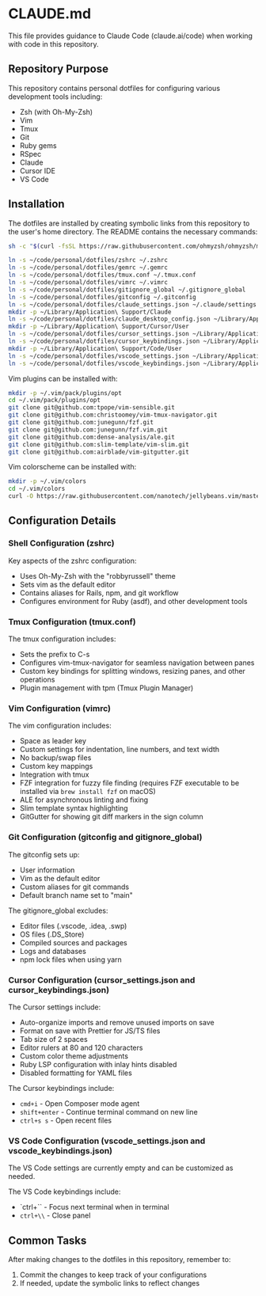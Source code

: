 # CLAUDE.md

This file provides guidance to Claude Code (claude.ai/code) when working with code in this repository.

## Repository Purpose

This repository contains personal dotfiles for configuring various development tools including:

- Zsh (with Oh-My-Zsh)
- Vim
- Tmux
- Git
- Ruby gems
- RSpec
- Claude
- Cursor IDE
- VS Code

## Installation

The dotfiles are installed by creating symbolic links from this repository to the user's home directory. The README contains the necessary commands:

```bash
sh -c "$(curl -fsSL https://raw.githubusercontent.com/ohmyzsh/ohmyzsh/master/tools/install.sh)"

ln -s ~/code/personal/dotfiles/zshrc ~/.zshrc
ln -s ~/code/personal/dotfiles/gemrc ~/.gemrc
ln -s ~/code/personal/dotfiles/tmux.conf ~/.tmux.conf
ln -s ~/code/personal/dotfiles/vimrc ~/.vimrc
ln -s ~/code/personal/dotfiles/gitignore_global ~/.gitignore_global
ln -s ~/code/personal/dotfiles/gitconfig ~/.gitconfig
ln -s ~/code/personal/dotfiles/claude_settings.json ~/.claude/settings.json
mkdir -p ~/Library/Application\ Support/Claude
ln -s ~/code/personal/dotfiles/claude_desktop_config.json ~/Library/Application\ Support/Claude/claude_desktop_config.json
mkdir -p ~/Library/Application\ Support/Cursor/User
ln -s ~/code/personal/dotfiles/cursor_settings.json ~/Library/Application\ Support/Cursor/User/settings.json
ln -s ~/code/personal/dotfiles/cursor_keybindings.json ~/Library/Application\ Support/Cursor/User/keybindings.json
mkdir -p ~/Library/Application\ Support/Code/User
ln -s ~/code/personal/dotfiles/vscode_settings.json ~/Library/Application\ Support/Code/User/settings.json
ln -s ~/code/personal/dotfiles/vscode_keybindings.json ~/Library/Application\ Support/Code/User/keybindings.json
```

Vim plugins can be installed with:

```bash
mkdir -p ~/.vim/pack/plugins/opt
cd ~/.vim/pack/plugins/opt
git clone git@github.com:tpope/vim-sensible.git
git clone git@github.com:christoomey/vim-tmux-navigator.git
git clone git@github.com:junegunn/fzf.git
git clone git@github.com:junegunn/fzf.vim.git
git clone git@github.com:dense-analysis/ale.git
git clone git@github.com:slim-template/vim-slim.git
git clone git@github.com:airblade/vim-gitgutter.git
```

Vim colorscheme can be installed with:

```bash
mkdir -p ~/.vim/colors
cd ~/.vim/colors
curl -O https://raw.githubusercontent.com/nanotech/jellybeans.vim/master/colors/jellybeans.vim
```

## Configuration Details

### Shell Configuration (zshrc)

Key aspects of the zshrc configuration:
- Uses Oh-My-Zsh with the "robbyrussell" theme
- Sets vim as the default editor
- Contains aliases for Rails, npm, and git workflow
- Configures environment for Ruby (asdf), and other development tools

### Tmux Configuration (tmux.conf)

The tmux configuration includes:
- Sets the prefix to C-s
- Configures vim-tmux-navigator for seamless navigation between panes
- Custom key bindings for splitting windows, resizing panes, and other operations
- Plugin management with tpm (Tmux Plugin Manager)

### Vim Configuration (vimrc)

The vim configuration includes:
- Space as leader key
- Custom settings for indentation, line numbers, and text width
- No backup/swap files
- Custom key mappings
- Integration with tmux
- FZF integration for fuzzy file finding (requires FZF executable to be installed via `brew install fzf` on macOS)
- ALE for asynchronous linting and fixing
- Slim template syntax highlighting
- GitGutter for showing git diff markers in the sign column

### Git Configuration (gitconfig and gitignore_global)

The gitconfig sets up:
- User information
- Vim as the default editor
- Custom aliases for git commands
- Default branch name set to "main"

The gitignore_global excludes:
- Editor files (.vscode, .idea, .swp)
- OS files (.DS_Store)
- Compiled sources and packages
- Logs and databases
- npm lock files when using yarn

### Cursor Configuration (cursor_settings.json and cursor_keybindings.json)

The Cursor settings include:
- Auto-organize imports and remove unused imports on save
- Format on save with Prettier for JS/TS files
- Tab size of 2 spaces
- Editor rulers at 80 and 120 characters
- Custom color theme adjustments
- Ruby LSP configuration with inlay hints disabled
- Disabled formatting for YAML files

The Cursor keybindings include:
- `cmd+i` - Open Composer mode agent
- `shift+enter` - Continue terminal command on new line
- `ctrl+s s` - Open recent files

### VS Code Configuration (vscode_settings.json and vscode_keybindings.json)

The VS Code settings are currently empty and can be customized as needed.

The VS Code keybindings include:
- `ctrl+\`` - Focus next terminal when in terminal
- `ctrl+\\` - Close panel

## Common Tasks

After making changes to the dotfiles in this repository, remember to:

1. Commit the changes to keep track of your configurations
2. If needed, update the symbolic links to reflect changes